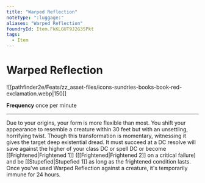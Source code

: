 ```yaml
---
title: "Warped Reflection"
noteType: ":luggage:"
aliases: "Warped Reflection"
foundryId: Item.FkKLGUT9J2G3SPkt
tags:
  - Item
---
```


# Warped Reflection
![[pathfinder2e/Feats/zz_asset-files/icons-sundries-books-book-red-exclamation.webp|150]]

**Frequency** once per minute

* * *

Due to your origins, your form is more flexible than most. You shift your appearance to resemble a creature within 30 feet but with an unsettling, horrifying twist. Though this transformation is momentary, witnessing it gives the target deep existential dread. It must succeed at a DC resolve will save against the higher of your class DC or spell DC or become [[Frightened|Frightened 1]] ([[Frightened|Frightened 2]] on a critical failure) and be [[Stupefied|Stupefied 1]] as long as the frightened condition lasts. Once you've used Warped Reflection against a creature, it's temporarily immune for 24 hours.

